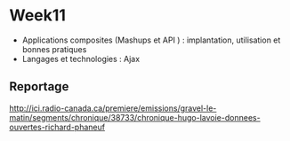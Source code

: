 # Week11
* Applications composites (Mashups et API ) : implantation, utilisation et bonnes pratiques
* Langages et technologies : Ajax

## Reportage
http://ici.radio-canada.ca/premiere/emissions/gravel-le-matin/segments/chronique/38733/chronique-hugo-lavoie-donnees-ouvertes-richard-phaneuf
